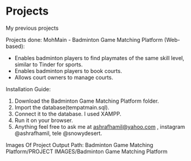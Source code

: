 # Projects
My previous projects

Projects done:
MohMain - Badminton Game Matching Platform (Web-based):
- Enables badminton players to find playmates of the same skill level, similar to Tinder for sports.
- Enables badminton players to book courts.
- Allows court owners to manage courts.

Installation Guide:
1. Download the Badminton Game Matching Platform folder.
2. Import the database(tempatmain.sql).
3. Connect it to the database. I used XAMPP.
4. Run it on your browser.
5. Anything feel free to ask me at ashrafhamil@yahoo.com , instagram @ashrafhamil, tele @snowydesert. 

Images Of Project Output Path:
Badminton Game Matching Platform/PROJECT IMAGES/Badminton Game Matching Platform
